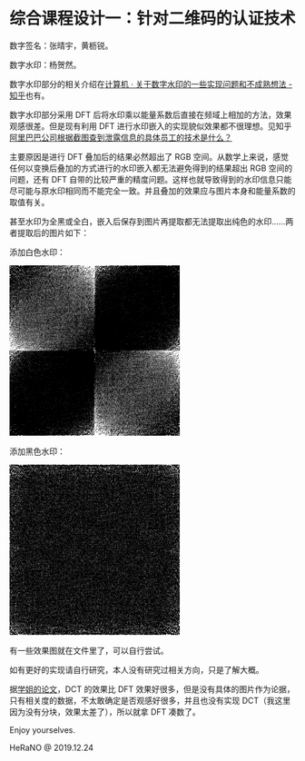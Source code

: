 # 综合课程设计一：针对二维码的认证技术

数字签名：张晴宇，黄枥锐。

数字水印：杨贺然。

数字水印部分的相关介绍在[计算机 · 关于数字水印的一些实现问题和不成熟想法 - 知乎](https://zhuanlan.zhihu.com/p/100277681)也有。

数字水印部分采用 DFT 后将水印乘以能量系数后直接在频域上相加的方法，效果观感很差。但是现有利用 DFT 进行水印嵌入的实现貌似效果都不很理想。见知乎[阿里巴巴公司根据截图查到泄露信息的具体员工的技术是什么？](https://www.zhihu.com/question/50735753)

主要原因是进行 DFT 叠加后的结果必然超出了 RGB 空间。从数学上来说，感觉任何以变换后叠加的方式进行的水印嵌入都无法避免得到的结果超出 RGB 空间的问题，还有 DFT 自带的比较严重的精度问题。这样也就导致得到的水印信息只能尽可能与原水印相同而不能完全一致。并且叠加的效果应与图片本身和能量系数的取值有关。

甚至水印为全黑或全白，嵌入后保存到图片再提取都无法提取出纯色的水印……两者提取后的图片如下：

添加白色水印：

![white watermark](./Pic/watermarkw.png)

添加黑色水印：

![black watermark](./Pic/watermarkb.png)

有一些效果图就在文件里了，可以自行尝试。

如有更好的实现请自行研究，本人没有研究过相关方向，只是了解大概。

据[学姐的论文](https://kns.cnki.net/KCMS/detail/detail.aspx?dbcode=CMFD&dbname=CMFDTEMP&filename=1019853450.nh&uid=WEEvREcwSlJHSldRa1FhcEE0QVN2K0VQd3dkMmYzQytQVTkwa1dJWi9ZYz0=$9A4hF_YAuvQ5obgVAqNKPCYcEjKensW4IQMovwHtwkF4VYPoHbKxJw!!&v=MDc2ODc5SGRYSnI1RWJQSVI4ZVgxTHV4WVM3RGgxVDNxVHJXTTFGckNVUkxPZVplUnJGQ3ZoVTczT1ZGMjZGN3U=)，DCT 的效果比 DFT 效果好很多，但是没有具体的图片作为论据，只有相关度的数据，不太敢确定是否观感好很多，并且也没有实现 DCT（我这里因为没有分块，效果太差了），所以就拿 DFT 凑数了。

Enjoy yourselves.

HeRaNO @ 2019.12.24
